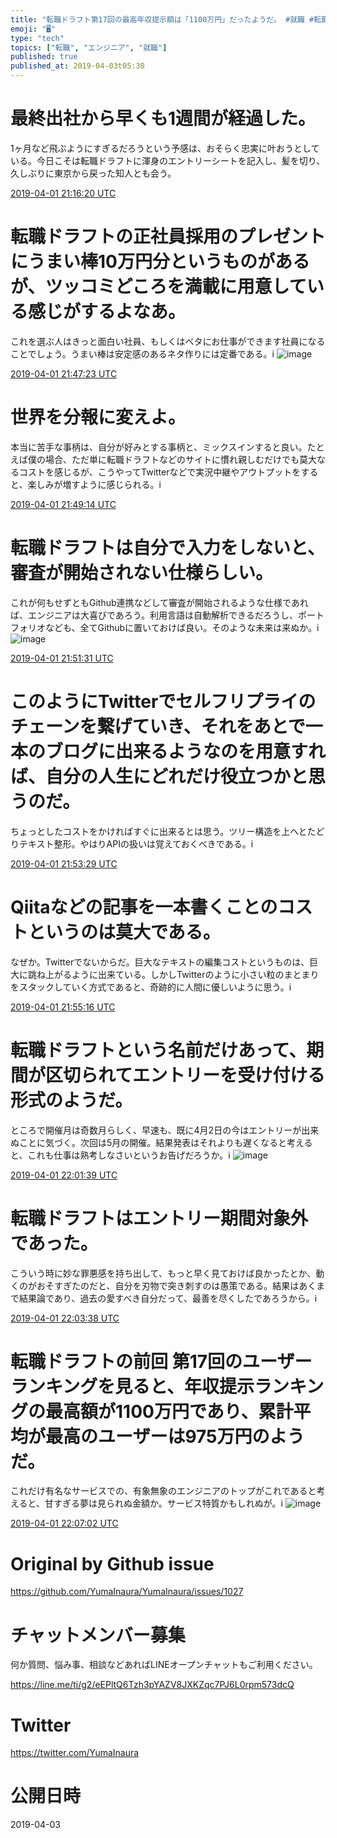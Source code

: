 ```yaml
---
title: "転職ドラフト第17回の最高年収提示額は「1100万円」だったようだ。 #就職 #転職 #エンジニア"
emoji: "🖥"
type: "tech"
topics: ["転職", "エンジニア", "就職"]
published: true
published_at: 2019-04-03t05:30
---
```


# 最終出社から早くも1週間が経過した。
1ヶ月など飛ぶようにすぎるだろうという予感は、おそらく忠実に叶おうとしている。今日こそは転職ドラフトに渾身のエントリーシートを記入し、髪を切り、久しぶりに東京から戻った知人とも会う。


<a href="https://twitter.com/YumaInaura/status/1112826051728564200">2019-04-01 21:16:20 UTC</a>
# 転職ドラフトの正社員採用のプレゼントにうまい棒10万円分というものがあるが、ツッコミどころを満載に用意している感じがするよなあ。
これを選ぶ人はきっと面白い社員、もしくはベタにお仕事ができます社員になることでしょう。うまい棒は安定感のあるネタ作りには定番である。i 
![image](https://pbs.twimg.com/media/D3GUgEjUwAArgSR.jpg)


<a href="https://twitter.com/YumaInaura/status/1112833866710974500">2019-04-01 21:47:23 UTC</a>
# 世界を分報に変えよ。
本当に苦手な事柄は、自分が好みとする事柄と、ミックスインすると良い。たとえば僕の場合、ただ単に転職ドラフトなどのサイトに慣れ親しむだけでも莫大なるコストを感じるが、こうやってTwitterなどで実況中継やアウトプットをすると、楽しみが増すように感じられる。i


<a href="https://twitter.com/YumaInaura/status/1112834329275560000">2019-04-01 21:49:14 UTC</a>
# 転職ドラフトは自分で入力をしないと、審査が開始されない仕様らしい。
これが何もせずともGithub連携などして審査が開始されるような仕様であれば、エンジニアは大喜びであろう。利用言語は自動解析できるだろうし、ポートフォリオなども、全てGithubに置いておけば良い。そのような未来は来ぬか。i 
![image](https://pbs.twimg.com/media/D3GVcOWU4AAv5vh.jpg)


<a href="https://twitter.com/YumaInaura/status/1112834904448876500">2019-04-01 21:51:31 UTC</a>
# このようにTwitterでセルフリプライのチェーンを繋げていき、それをあとで一本のブログに出来るようなのを用意すれば、自分の人生にどれだけ役立つかと思うのだ。
ちょっとしたコストをかければすぐに出来るとは思う。ツリー構造を上へとたどりテキスト整形。やはりAPIの扱いは覚えておくべきである。i


<a href="https://twitter.com/YumaInaura/status/1112835400660222000">2019-04-01 21:53:29 UTC</a>
# Qiitaなどの記事を一本書くことのコストというのは莫大である。
なぜか。Twitterでないからだ。巨大なテキストの編集コストというものは、巨大に跳ね上がるように出来ている。しかしTwitterのように小さい粒のまとまりをスタックしていく方式であると、奇跡的に人間に優しいように思う。i


<a href="https://twitter.com/YumaInaura/status/1112835847680749600">2019-04-01 21:55:16 UTC</a>
# 転職ドラフトという名前だけあって、期間が区切られてエントリーを受け付ける形式のようだ。
ところで開催月は奇数月らしく、早速も、既に4月2日の今はエントリーが出来ぬことに気づく。次回は5月の開催。結果発表はそれよりも遅くなると考えると、これも仕事は熟考しなさいというお告げだろうか。i 
![image](https://pbs.twimg.com/media/D3GXws7UwAA7QT_.jpg)


<a href="https://twitter.com/YumaInaura/status/1112837456577978400">2019-04-01 22:01:39 UTC</a>
# 転職ドラフトはエントリー期間対象外であった。
こういう時に妙な罪悪感を持ち出して、もっと早く見ておけば良かったとか、動くのがおそすぎたのだと、自分を刃物で突き刺すのは愚策である。結果はあくまで結果論であり、過去の愛すべき自分だって、最善を尽くしたであろうから。i


<a href="https://twitter.com/YumaInaura/status/1112837955121438700">2019-04-01 22:03:38 UTC</a>
# 転職ドラフトの前回 第17回のユーザーランキングを見ると、年収提示ランキングの最高額が1100万円であり、累計平均が最高のユーザーは975万円のようだ。
これだけ有名なサービスでの、有象無象のエンジニアのトップがこれであると考えると、甘すぎる夢は見られぬ金額か。サービス特質かもしれぬが。i 
![image](https://pbs.twimg.com/media/D3GY_qcU8AAg_LM.jpg)


<a href="https://twitter.com/YumaInaura/status/1112838809991798800">2019-04-01 22:07:02 UTC</a>



# Original by Github issue

https://github.com/YumaInaura/YumaInaura/issues/1027








<!-- Update From Qiita API -->

# チャットメンバー募集


何か質問、悩み事、相談などあればLINEオープンチャットもご利用ください。

https://line.me/ti/g2/eEPltQ6Tzh3pYAZV8JXKZqc7PJ6L0rpm573dcQ





# Twitter


https://twitter.com/YumaInaura


<!-- Update From Qiita API -->



# 公開日時

2019-04-03
